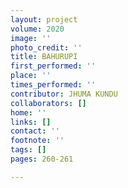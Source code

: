 ```yaml
---
layout: project
volume: 2020
image: ''
photo_credit: ''
title: BAHURUPI
first_performed: ''
place: ''
times_performed: ''
contributor: JHUMA KUNDU
collaborators: []
home: ''
links: []
contact: ''
footnote: ''
tags: []
pages: 260-261

---
```




